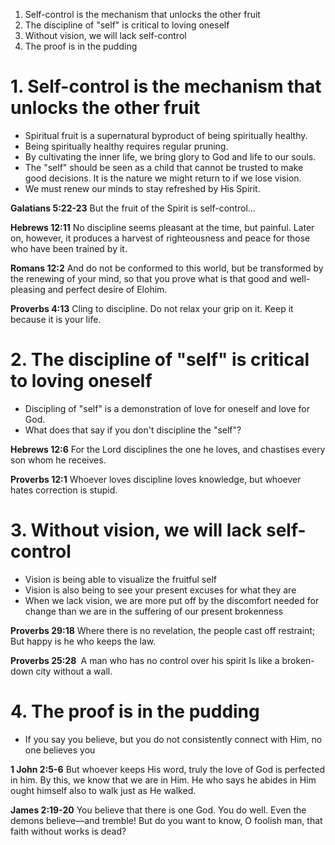 
1. Self-control is the mechanism that unlocks the other fruit
2. The discipline of "self" is critical to loving oneself
3. Without vision, we will lack self-control
4. The proof is in the pudding

# 1. Self-control is the mechanism that unlocks the other fruit

- Spiritual fruit is a supernatural byproduct of being spiritually healthy.
- Being spiritually healthy requires regular pruning. 
- By cultivating the inner life, we bring glory to God and life to our souls. 
- The "self" should be seen as a child that cannot be trusted to make good decisions. It is the nature we might return to if we lose vision.
- We must renew our minds to stay refreshed by His Spirit. 

**Galatians 5:22-23**
But the fruit of the Spirit is self-control...

**Hebrews 12:11**
No discipline seems pleasant at the time, but painful. Later on, however, it produces a harvest of righteousness and peace for those who have been trained by it.

**Romans‬ ‭12‬:‭2**
And do not be conformed to this world, but be transformed by the renewing of your mind, so that you prove what is that good and well-pleasing and perfect desire of Elohim.

**Proverbs 4:13**
Cling to discipline. Do not relax your grip on it. Keep it because it is your life.

# 2. The discipline of "self" is critical to loving oneself

- Discipling of "self" is a demonstration of love for oneself and love for God. 
- What does that say if you don't discipline the "self"?

**Hebrews 12:6** 
For the Lord disciplines the one he loves, and chastises every son whom he receives.

**Proverbs 12:1**
Whoever loves discipline loves knowledge, but whoever hates correction is stupid.

# 3. Without vision, we will lack self-control

- Vision is being able to visualize the fruitful self
- Vision is also being to see your present excuses for what they are
- When we lack vision, we are more put off by the discomfort needed for change than we are in the suffering of our present brokenness

**Proverbs 29:18**
Where there is no revelation, the people cast off restraint;
But happy is he who keeps the law.

**‭Proverbs 25‬:‭28‬ ‭**
A man who has no control over his spirit Is like a broken-down city without a wall.

# 4. The proof is in the pudding

- If you say you believe, but you do not consistently connect with Him, no one believes you

**1 John 2:5-6**
But whoever keeps His word, truly the love of God is perfected in him. By this, we know that we are in Him. He who says he abides in Him ought himself also to walk just as He walked.

**James 2:19-20**
You believe that there is one God. You do well. Even the demons believe—and tremble! But do you want to know, O foolish man, that faith without works is dead?